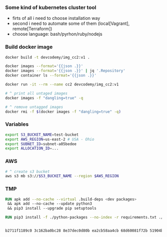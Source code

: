 ### Some kind of kubernetes cluster tool
- firts of all i need to choose installation way
- second i need to automate some of them (local[Vagrant], remote[Terraform])
- choose language: bash/pyrhon/ruby/nodejs


### Build docker image
~~~bash
docker build -t devcodemy/img_cc2:v1 .

docker images --format='{{json .}}'
docker images --format='{{json .}}' | jq '.Repository'
docker container ls --format='{{json .}}'

docker run -it --rm --name cc2 devcodemy/img_cc2:v1

# ^ print all untaged images
docker images -f "dangling=true" -q

# ^ remove untagged images
docker rmi -f $(docker images -f "dangling=true" -q)
~~~

### Variables
~~~sh
export S3_BUCKET_NAME=test-bucket
export AWS_REGION=us-east-2 # USA - Ohio
export SUBNET_ID=subnet-a05bedee
export ALLOCATION_ID=...
~~~

### AWS
~~~bash
# ^ create s3 bucket
aws s3 mb s3://$S3_BUCKET_NAME --region $AWS_REGION

~~~


### TMP
~~~Dockerfile
RUN apk add --no-cache --virtual .build-deps <dev packages>
 && apk add --no-cache --update python3
 && pip3 install --upgrade pip setuptools

RUN pip3 install -f ./python-packages --no-index -r requirements.txt ./python-packages/pkgs


b2711f1189c0 3c162ba0bc28 8e37dec0d80b ea2cb58aa4cb 68d60081f72b 51904b30ea38



~~~